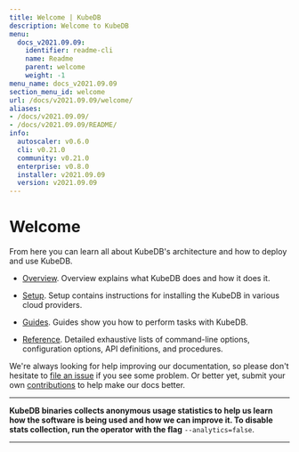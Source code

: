 ```yaml
---
title: Welcome | KubeDB
description: Welcome to KubeDB
menu:
  docs_v2021.09.09:
    identifier: readme-cli
    name: Readme
    parent: welcome
    weight: -1
menu_name: docs_v2021.09.09
section_menu_id: welcome
url: /docs/v2021.09.09/welcome/
aliases:
- /docs/v2021.09.09/
- /docs/v2021.09.09/README/
info:
  autoscaler: v0.6.0
  cli: v0.21.0
  community: v0.21.0
  enterprise: v0.8.0
  installer: v2021.09.09
  version: v2021.09.09
---
```


# Welcome

From here you can learn all about KubeDB's architecture and how to deploy and use KubeDB.

- [Overview](/docs/v2021.09.09/overview/). Overview explains what KubeDB does and how it does it.

- [Setup](/docs/v2021.09.09/setup/). Setup contains instructions for installing the KubeDB in various cloud providers.

- [Guides](/docs/v2021.09.09/guides/). Guides show you how to perform tasks with KubeDB.

- [Reference](/docs/v2021.09.09/reference/). Detailed exhaustive lists of command-line options, configuration options, API definitions, and procedures.

We're always looking for help improving our documentation, so please don't hesitate to [file an issue](https://github.com/kubedb/project/issues/new) if you see some problem. Or better yet, submit your own [contributions](/docs/v2021.09.09/CONTRIBUTING) to help make our docs better.

---

**KubeDB binaries collects anonymous usage statistics to help us learn how the software is being used and how we can improve it. To disable stats collection, run the operator with the flag** `--analytics=false`.

---
